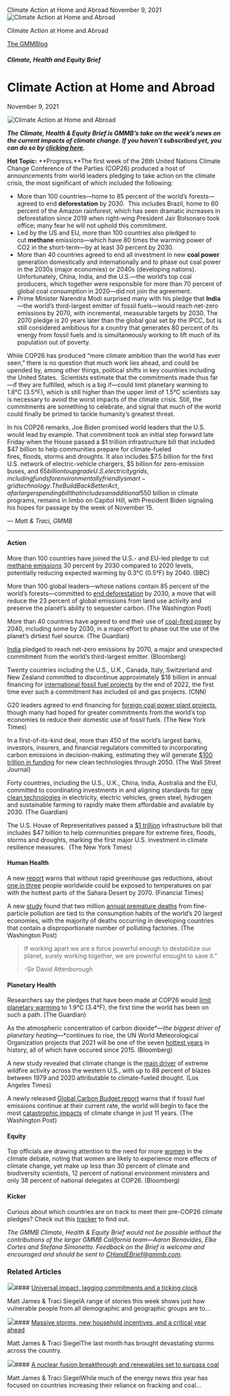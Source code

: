 



Climate Action at Home and Abroad
November 9, 2021
![Climate Action at Home and Abroad](data:image/gif;base64,R0lGODlhAQABAAAAACH5BAEKAAEALAAAAAABAAEAAAICTAEAOw==)![Climate Action at Home and Abroad](https://www.gmmb.com/wp-content/uploads/2021/11/biden-1.jpeg)



Climate Action at Home and Abroad





 [The GMMBlog](/blog/)



##### Climate, Health and Equity Brief

 Climate Action at Home and Abroad
=================================


November 9, 2021



![Climate Action at Home and Abroad](data:image/gif;base64,R0lGODlhAQABAAAAACH5BAEKAAEALAAAAAABAAEAAAICTAEAOw==)![Climate Action at Home and Abroad](https://www.gmmb.com/wp-content/uploads/2021/11/biden-1-552x416.jpeg) 


***The Climate, Health & Equity Brief is GMMB’s take on the week’s news on the current impacts of climate change. If you haven’t subscribed yet, you can do so by [clicking here](https://mailchimp.us4.list-manage.com/subscribe?u=f2f8c4bdabe1a2a83f914e813&id=4a13a601e2).***


**Hot Topic:** **Progress.**The first week of the 26th United Nations Climate Change Conference of the Parties (COP26) produced a host of announcements from world leaders pledging to take action on the climate crisis, the most significant of which included the following:


* More than 100 countries—home to 85 percent of the world’s forests—agreed to end **deforestation** by 2030.  This includes Brazil, home to 60 percent of the Amazon rainforest, which has seen dramatic increases in deforestation since 2019 when right-wing President Jair Bolsonaro took office; many fear he will not uphold this commitment.
* Led by the US and EU, more than 100 countries also pledged to cut **methane** emissions—which have 80 times the warming power of CO2 in the short-term—by at least 30 percent by 2030.
* More than 40 countries agreed to end all investment in new **coal power** generation domestically and internationally and to phase out coal power in the 2030s (major economies) or 2040s (developing nations).  Unfortunately, China, India, and the U.S.—the world’s top coal producers, which together were responsible for more than 70 percent of global coal consumption in 2020—did not join the agreement.
* Prime Minister Narendra Modi surprised many with his pledge that **India**—the world’s third-largest emitter of fossil fuels—would reach net-zero emissions by 2070, with incremental, measurable targets by 2030. The 2070 pledge is 20 years later than the global goal set by the IPCC, but is still considered ambitious for a country that generates 80 percent of its energy from fossil fuels and is simultaneously working to lift much of its population out of poverty.


While COP26 has produced “more climate ambition than the world has ever seen,” there is no question that much work lies ahead, and could be upended by, among other things, political shifts in key countries including the United States.  Scientists estimate that the commitments made thus far—if they are fulfilled, which is a big if—could limit planetary warming to 1.8°C (3.5°F), which is still higher than the upper limit of 1.5°C scientists say is necessary to avoid the worst impacts of the climate crisis. Still, the commitments are something to celebrate, and signal that much of the world could finally be primed to tackle humanity’s greatest threat.


In his COP26 remarks, Joe Biden promised world leaders that the U.S. would lead by example. That commitment took an initial step forward late Friday when the House passed a $1 trillion infrastructure bill that included $47 billion to help communities prepare for climate-fueled fires, floods[,](https://urldefense.com/v3/__https:/mailchimp.us4.list-manage.com/track/click?u=f2f8c4bdabe1a2a83f914e813&id=5102d15927&e=17c77271a8__;!!HhhKMSGjjQV-!u9nu7PwQdq0Vlr-POU5XDYt3uJY-R8LMM7SNxaCxPEG-1m6tJa0YJOOsaXbpcLG2%24) storms and droughts. It also includes $7.5 billion for the first U.S. network of electric-vehicle chargers, $5 billion for zero-emission buses, and $65 billion to upgrade U.S. electricity grids, including funds for environmentally friendly smart-grid technology. The Build Back Better Act, a far larger spending bill that includes an additional $550 billion in climate programs, remains in limbo on Capitol Hill, with President Biden signaling his hopes for passage by the week of November 15.


*— Matt & Traci, GMMB*




---


#### Action


More than 100 countries have joined the U.S.- and EU-led pledge to cut [methane emissions](https://www.bbc.com/news/world-59137828) 30 percent by 2030 compared to 2020 levels, potentially reducing expected warming by 0.3°C (0.5°F) by 2040. (BBC)


More than 100 global leaders—whose nations contain 85 percent of the world’s forests—committed to [end deforestation](https://www.washingtonpost.com/climate-environment/2021/11/01/more-than-100-world-leaders-pledge-halt-deforestation-by-2030/) by 2030, a move that will reduce the 23 percent of global emissions from land use activity and preserve the planet’s ability to sequester carbon. (The Washington Post)


More than 40 countries have agreed to end their use of [coal-fired power](https://www.theguardian.com/environment/2021/nov/03/more-than-40-countries-agree-to-phase-out-coal-fired-power) by 2040, including some by 2030, in a major effort to phase out the use of the planet’s dirtiest fuel source. (The Guardian)


[India](https://www.bloomberg.com/news/articles/2021-11-01/india-will-reach-net-zero-emissions-by-2070-modi-tells-cop26) pledged to reach net-zero emissions by 2070, a major and unexpected commitment from the world’s third-largest emitter. (Bloomberg)


Twenty countries including the U.S., U.K., Canada, Italy, Switzerland and New Zealand committed to discontinue approximately $18 billion in annual financing for [international fossil fuel projects](https://www.cnn.com/2021/11/03/world/countries-agree-to-end-fossil-fuel-financing-abroad-cop26-climate/index.html) by the end of 2022, the first time ever such a commitment has included oil and gas projects. (CNN)


G20 leaders agreed to end financing for [foreign coal power plant projects](https://www.nytimes.com/2021/10/31/climate/g20-coal.html), though many had hoped for greater commitments from the world’s top economies to reduce their domestic use of fossil fuels. (The New York Times)


In a first-of-its-kind deal, more than 450 of the world’s largest banks, investors, insurers, and financial regulators committed to incorporating carbon emissions in decision-making, estimating they will generate [$100 trillion in funding](https://www.wsj.com/articles/financial-system-makes-big-promises-on-climate-change-at-cop26-summit-11635897675) for new clean technologies through 2050. (The Wall Street Journal)


Forty countries, including the U.S., U.K., China, India, Australia and the EU, committed to coordinating investments in and aligning standards for [new clean technologies](https://www.theguardian.com/environment/2021/nov/02/world-leaders-announce-plan-to-make-green-tech-cheaper-than-alternatives) in electricity, electric vehicles, green steel, hydrogen and sustainable farming to rapidly make them affordable and available by 2030. (The Guardian)


The U.S. House of Representatives passed a [$1 trillion](https://www.nytimes.com/2021/11/06/climate/infrastructure-bill-climate.html) infrastructure bill that includes $47 billion to help communities prepare for extreme fires, floods, storms and droughts, marking the first major U.S. investment in climate resilience measures.  (The New York Times)


#### Human Health


A new [report](https://www.pnas.org/content/117/21/11350?__cf_chl_jschl_tk__=0vSANyCS6W7pUDGMUehVOKYc7nKfwL1GZuqetQ.sx0A-1635957683-0-gaNycGzNCJE) warns that without rapid greenhouse gas reductions, about [one in three](https://www.ft.com/content/072b5c87-7330-459b-a947-be6767a1099d) people worldwide could be exposed to temperatures on par with the hottest parts of the Sahara Desert by 2070. (Financial Times)


A new [study](https://www.nature.com/articles/s41467-021-26348-y) found that two million [annual premature deaths](https://www.washingtonpost.com/weather/2021/11/02/world-economies-supply-pollution-deaths/) from fine-particle pollution are tied to the consumption habits of the world’s 20 largest economies, with the majority of deaths occurring in developing countries that contain a disproportionate number of polluting factories. (The Washington Post)



> If working apart we are a force powerful enough to destabilize our planet, surely working together, we are powerful enought to save it.”
> 
> 
> -Sir David Attenborough
> 
> 


#### Planetary Health


Researchers say the pledges that have been made at COP26 would [limit planetary warming](https://www.theguardian.com/environment/2021/nov/03/cop26-emission-pledges-could-limit-global-heating-to-below-2c-india) to 1.9°C (3.4°F), the first time the world has been on such a path. (The Guardian)


As the atmospheric concentration of carbon dioxide*—*the biggest driver of planetary heating*—*continues to rise, the UN World Meteorological Organization projects that 2021 will be one of the seven [hottest years](https://www.bloomberg.com/news/articles/2021-10-31/2021-among-earth-s-hottest-years-un-says-as-cop26-starts) in history, all of which have occured since 2015. (Bloomberg)


A new study revealed that climate change is the [main driver](https://www.latimes.com/california/story/2021-11-01/climate-change-is-now-main-driver-of-wildfire-weather) of extreme wildfire activity across the western U.S., with up to 88 percent of blazes between 1979 and 2020 attributable to climate-fueled drought. (Los Angeles Times)


A newly released [Global Carbon Budget report](https://essd.copernicus.org/preprints/essd-2021-386/) warns that if fossil fuel emissions continue at their current rate, the world will begin to face the most [catastrophic impacts](https://www.washingtonpost.com/climate-environment/2021/11/03/global-carbon-budget-cop26/) of climate change in just 11 years. (The Washington Post)


#### Equity


Top officials are drawing attention to the need for more [women](https://www.bloomberg.com/news/articles/2021-11-02/more-women-are-needed-in-climate-debate-top-un-official-says) in the climate debate, noting that women are likely to experience more effects of climate change, yet make up less than 30 percent of climate and biodiversity scientists, 12 percent of national environment ministers and only 38 percent of national delegates at COP26. (Bloomberg)


#### Kicker


Curious about which countries are on track to meet their pre-COP26 climate pledges? Check out this [tracker](https://www.washingtonpost.com/climate-environment/interactive/2021/climate-pledges-cop26/) to find out.


*The GMMB Climate, Health & Equity Brief would not be possible without the contributions of the larger GMMB California team—Aaron Benavides, Elke Cortes and Stefana Simonetto. Feedback on the Brief is welcome and encouraged and should be sent to [CHandEBrief@gmmb.com](mailto:CHandEBrief@gmmb.com).*









### Related Articles

![](data:image/gif;base64,R0lGODlhAQABAAAAACH5BAEKAAEALAAAAAABAAEAAAICTAEAOw==)![](https://www.gmmb.com/wp-content/uploads/2023/01/c53f7cb5-08a2-d0cf-d9a1-c8ef2c9b55e0-380x200.png)#### [Universal impact, lagging commitments and a ticking clock](https://www.gmmb.com/news/universal-impact-lagging-commitments-and-a-ticking-clock/)

Matt James & Traci SiegelA range of stories this week shows just how vulnerable people from all demographic and geographic groups are to…

![](data:image/gif;base64,R0lGODlhAQABAAAAACH5BAEKAAEALAAAAAABAAEAAAICTAEAOw==)![](https://www.gmmb.com/wp-content/uploads/2023/01/Picture1-380x200.png)#### [Massive storms, new household incentives, and a critical year ahead](https://www.gmmb.com/news/massive-storms-new-household-incentives-and-a-critical-year-ahead-and-renewables-set-to-surpass-coal-2/)

Matt James & Traci SiegelThe last month has brought devastating storms across the country.

![](data:image/gif;base64,R0lGODlhAQABAAAAACH5BAEKAAEALAAAAAABAAEAAAICTAEAOw==)![](https://www.gmmb.com/wp-content/uploads/2022/12/Picture1-380x200.png)#### [A nuclear fusion breakthrough and renewables set to surpass coal](https://www.gmmb.com/news/a-nuclear-fusion-breakthrough-and-renewables-set-to-surpass-coal/)

Matt James & Traci SiegelWhile much of the energy news this year has focused on countries increasing their reliance on fracking and coal…




